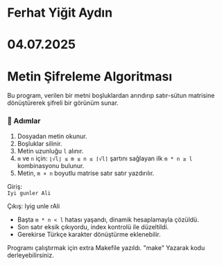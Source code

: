 # Ferhat Yiğit Aydın
# 04.07.2025

# Metin Şifreleme Algoritması

Bu program, verilen bir metni boşluklardan arındırıp satır-sütun matrisine dönüştürerek şifreli bir görünüm sunar.

### 🔧 Adımlar
1. Dosyadan metin okunur.
2. Boşluklar silinir.
3. Metin uzunluğu `l` alınır.
4. `m` ve `n` için: `⌊√l⌋ ≤ m ≤ n ≤ ⌈√l⌉` şartını sağlayan ilk `m * n ≥ l` kombinasyonu bulunur.
5. Metin, `m × n` boyutlu matrise satır satır yazdırılır.


Giriş:  
`Iyi gunler Ali`

Çıkış:
Iyig
unle
rAli

- Başta `m * n < l` hatası yaşandı, dinamik hesaplamayla çözüldü.
- Son satır eksik çıkıyordu, index kontrolü ile düzeltildi.
- Gerekirse Türkçe karakter dönüştürme eklenebilir.

Programı çalıştırmak için extra Makefile yazıldı. "make" Yazarak kodu derleyebilirsiniz.